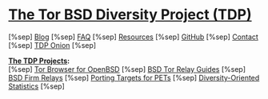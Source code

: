 # [The Tor BSD Diversity Project (TDP)](index.html) #

[%sep] [Blog](blog.html) [%sep] [FAQ](faq.html) [%sep] [Resources](resources.html) [%sep] [GitHub](https://github.com/torbsd/) [%sep] [Contact](contact.html) [%sep] [TDP Onion](http://bptfp7py2wclht26.onion/) [%sep]

__[The TDP Projects](projects.html):__  
[%sep] [Tor Browser for OpenBSD](https://github.com/torbsd/openbsd-ports/) [%sep]  [BSD Tor Relay Guides](relay-guides.html) [%sep] [BSD Firm Relays](corp-relays.html) [%sep] [Porting Targets for PETs](porting-pets.html) [%sep] [Diversity-Oriented Statistics](oostats.html) [%sep]
